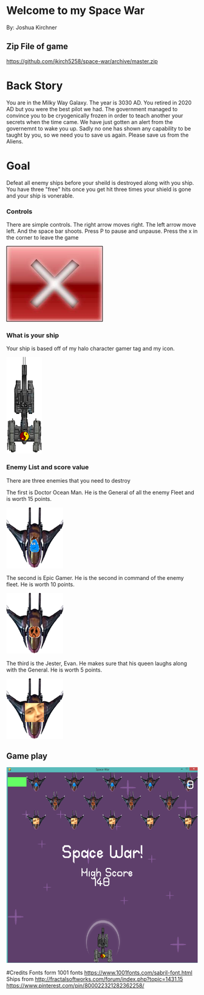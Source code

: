 # Welcome to my Space War
By: Joshua Kirchner

## Zip File of game

https://github.com/jkirch5258/space-war/archive/master.zip

# Back Story

You are in the Milky Way Galaxy. The year is 3030 AD. You retired in 2020 AD but you were the best pilot we had. The government managed to convince
you to be cryogenically frozen in order to teach another your secrets when the time came. We have just gotten an alert from the governemnt to wake you up.
Sadly no one has shown any capability to be taught by you, so we need you to save us again. Please save us from the Aliens.

# Goal

Defeat all enemy ships before your sheild is destroyed along with you ship.
You have three "free" hits once you get hit three times your shield is gone and your ship is vonerable.

### Controls

There are simple controls.
The right arrow moves right.
The left arrow move left.
And the space bar shoots.
Press P to pause and unpause.
Press the x in the corner to leave the game

![Close image](https://github.com/jkirch5258/space-war/blob/master/assets/images/x.jpg)

### What is your ship

Your ship is based off of my halo character gamer tag and my icon.

![Image of C-15 Ship](https://github.com/jkirch5258/space-war/blob/master/assets/images/C-15Ship%20(2).png)

### Enemy List and score value

There are three enemies that you need to destroy

The first is Doctor Ocean Man. He is the General of all the enemy Fleet and is worth 15 points.

![Image of Doctor Water Man](https://github.com/jkirch5258/space-war/blob/master/assets/images/DOMship.png)

The second is Epic Gamer. He is the second in command of the enemy fleet. He is worth 10 points.

![Image of Epic Gamer](https://github.com/jkirch5258/space-war/blob/master/assets/images/Epicgamer.png)

The third is the Jester, Evan. He makes sure that his queen laughs along with the General. He is worth 5 points.

![Image of Evan](https://github.com/jkirch5258/space-war/blob/master/assets/images/Evans.png)


## Game play

![Game play](https://github.com/jkirch5258/space-war/blob/master/assets/images/Game_play.png)

#Credits
Fonts form 1001 fonts 
https://www.1001fonts.com/sabril-font.html
Ships from
http://fractalsoftworks.com/forum/index.php?topic=1431.15
https://www.pinterest.com/pin/800022321282362258/
